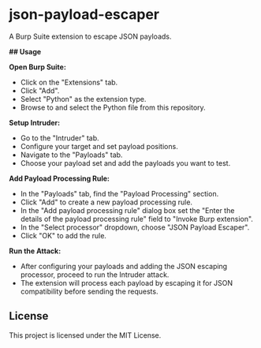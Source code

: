 # json-payload-escaper
A Burp Suite extension to escape JSON payloads.

**## Usage**

**Open Burp Suite:**
- Click on the "Extensions" tab.
- Click "Add".
- Select "Python" as the extension type.
- Browse to and select the Python file from this repository.

**Setup Intruder:**
- Go to the "Intruder" tab.
- Configure your target and set payload positions.
- Navigate to the "Payloads" tab.
- Choose your payload set and add the payloads you want to test.

**Add Payload Processing Rule:**
- In the "Payloads" tab, find the "Payload Processing" section.
- Click "Add" to create a new payload processing rule.
- In the "Add payload processing rule" dialog box set the "Enter the details of the payload processing rule" field to "Invoke Burp extension".
- In the "Select processor" dropdown, choose "JSON Payload Escaper".
- Click "OK" to add the rule.

**Run the Attack:**
- After configuring your payloads and adding the JSON escaping processor, proceed to run the Intruder attack.
- The extension will process each payload by escaping it for JSON compatibility before sending the requests.

## License

This project is licensed under the MIT License.
